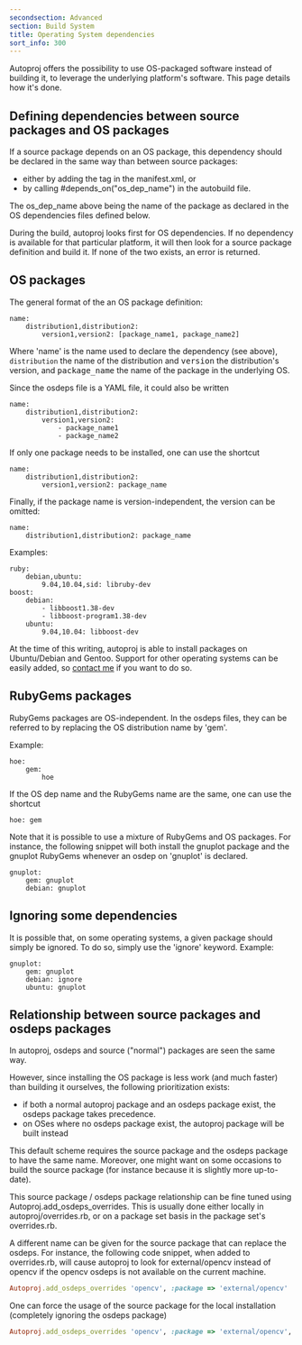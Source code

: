 ```yaml
---
secondsection: Advanced
section: Build System
title: Operating System dependencies
sort_info: 300
---
```


Autoproj offers the possibility to use OS-packaged software instead of building
it, to leverage the underlying platform's software. This page details how it's
done.

Defining dependencies between source packages and OS packages
-------------------------------------------------------------

If a source package depends on an OS package, this dependency should be declared
in the same way than between  source packages:

 * either by adding the <depend package="os_dep_name" /> tag in the
   manifest.xml, or
 * by calling #depends_on("os_dep_name") in the autobuild file.

The os_dep_name above being the name of the package as declared in the OS
dependencies files defined below.

During the build, autoproj looks first for OS dependencies. If no dependency is
available for that particular platform, it will then look for a source package
definition and build it. If none of the two exists, an error is returned.

OS packages
-----------

The general format of the an OS package definition:

~~~~~~~~~~~~~~~~~~
name:
    distribution1,distribution2:
        version1,version2: [package_name1, package_name2]
~~~~~~~~~~~~~~~~~~

Where 'name' is the name used to declare the dependency (see above), `distribution`
the name of the distribution and <tt>version</tt> the
distribution's version, and <tt>package_name</tt> the name of the package in
the underlying OS.

Since the osdeps file is a YAML file, it could also be written

~~~~~~~~~~~~~~~~~~
name:
    distribution1,distribution2:
        version1,version2:
            - package_name1
            - package_name2
~~~~~~~~~~~~~~~~~~

If only one package needs to be installed, one can use the shortcut

~~~~~~~~~~~~~~~~~~
name:
    distribution1,distribution2:
        version1,version2: package_name
~~~~~~~~~~~~~~~~~~

Finally, if the package name is version-independent, the version can be omitted:


~~~~~~~~~~~~~~~~~~
name:
    distribution1,distribution2: package_name
~~~~~~~~~~~~~~~~~~

Examples:

~~~~~~~~~~~~~~~~~~
ruby:
    debian,ubuntu:
        9.04,10.04,sid: libruby-dev
boost:
    debian:
        - libboost1.38-dev
        - libboost-program1.38-dev
    ubuntu:
        9.04,10.04: libboost-dev
~~~~~~~~~~~~~~~~~~

At the time of this writing, autoproj is able to install packages on
Ubuntu/Debian and Gentoo. Support for other operating systems can be easily
added, so [contact me](http://github.com/doudou) if you want to do so.

RubyGems packages
-----------------

RubyGems packages are OS-independent. In the osdeps files, they can be referred
to by replacing the OS distribution name by 'gem'.

Example:

~~~~~~~~~~~~~~~~~~
hoe:
    gem:
        hoe
~~~~~~~~~~~~~~~~~~

If the OS dep name and the RubyGems name are the same, one can use the shortcut

~~~~~~~~~~~~~~~~~~
hoe: gem
~~~~~~~~~~~~~~~~~~

Note that it is possible to use a mixture of RubyGems and OS packages. For
instance, the following snippet will both install the gnuplot package and the
gnuplot RubyGems whenever an osdep on 'gnuplot' is declared.

~~~~~~~~~~~~~~~~~~
gnuplot:
    gem: gnuplot
    debian: gnuplot
~~~~~~~~~~~~~~~~~~

Ignoring some dependencies
--------------------------
It is possible that, on some operating systems, a given package should simply be
ignored. To do so, simply use the 'ignore' keyword. Example:

~~~~~~~~~~~~~~~~~~
gnuplot:
    gem: gnuplot
    debian: ignore
    ubuntu: gnuplot
~~~~~~~~~~~~~~~~~~


Relationship between source packages and osdeps packages
--------------------------------------------------------

In autoproj, osdeps and source ("normal") packages are seen the same way.

However, since installing the OS package is less work (and much faster) than
building it ourselves, the following prioritization exists:

 * if both a normal autoproj package and an osdeps package exist, the osdeps
   package takes precedence.
 * on OSes where no osdeps package exist, the autoproj package will be built
   instead

This default scheme requires the source package and the osdeps package to have
the same name. Moreover, one might want on some occasions to build the source
package (for instance because it is slightly more up-to-date).

This source package / osdeps package relationship can be fine tuned using
Autoproj.add_osdeps_overrides. This is usually done either locally in
autoproj/overrides.rb, or on a package set basis in the package set's
overrides.rb.

A different name can be given for the source package that can replace the
osdeps. For instance, the following code snippet, when added to overrides.rb,
will cause autoproj to look for external/opencv instead of opencv if the opencv
osdeps is not available on the current machine.

~~~ ruby
Autoproj.add_osdeps_overrides 'opencv', :package => 'external/opencv'
~~~

One can force the usage of the source package for the local installation
(completely ignoring the osdeps package)

~~~ ruby
Autoproj.add_osdeps_overrides 'opencv', :package => 'external/opencv', :force => true
~~~

